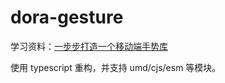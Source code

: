 # dora-gesture

学习资料：[一步步打造一个移动端手势库](https://juejin.im/post/5a795e6d6fb9a0635630fe2b#heading-1)

使用 typescript 重构，并支持 umd/cjs/esm 等模块。
